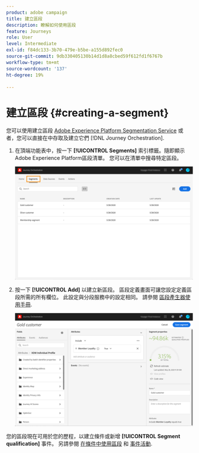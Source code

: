 ```yaml
---
product: adobe campaign
title: 建立區段
description: 瞭解如何使用區段
feature: Journeys
role: User
level: Intermediate
exl-id: f84dc133-3b70-479e-b5be-a155d892fec0
source-git-commit: 9db330405130b14d1d8a8cbed59f612fd1f6767b
workflow-type: tm+mt
source-wordcount: '137'
ht-degree: 19%

---
```


# 建立區段 {#creating-a-segment}

您可以使用建立區段 [Adobe Experience Platform Segmentation Service](https://experienceleague.adobe.com/docs/experience-platform/segmentation/home.html?lang=zh-Hant) 或者，您可以直接在中存取及建立它們 [!DNL Journey Orchestration].

1. 在頂端功能表中，按一下 **[!UICONTROL Segments]** 索引標籤。隨即顯示Adobe Experience Platform區段清單。 您可以在清單中搜尋特定區段。

   ![](../assets/segment1.png)

1. 按一下 **[!UICONTROL Add]** 以建立新區段。 區段定義畫面可讓您設定定義區段所需的所有欄位。 此設定與分段服務中的設定相同。 請參閱 [區段產生器使用手冊](https://experienceleague.adobe.com/docs/experience-platform/segmentation/ui/overview.html?lang=zh-Hant).

   ![](../assets/segment2.png)

您的區段現在可用於您的歷程，以建立條件或新增 **[!UICONTROL Segment qualification]** 事件。 另請參閱 [在條件中使用區段](../segment/using-a-segment.md) 和 [事件活動](../building-journeys/segment-qualification-events.md).

